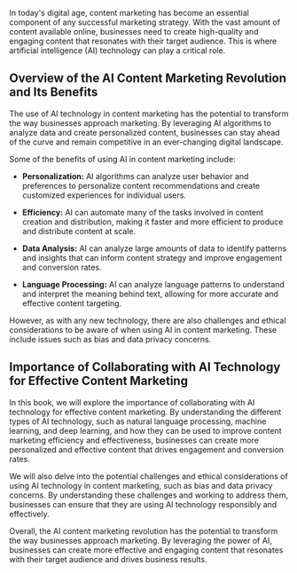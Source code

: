 

In today's digital age, content marketing has become an essential component of any successful marketing strategy. With the vast amount of content available online, businesses need to create high-quality and engaging content that resonates with their target audience. This is where artificial intelligence (AI) technology can play a critical role.

Overview of the AI Content Marketing Revolution and Its Benefits
----------------------------------------------------------------

The use of AI technology in content marketing has the potential to transform the way businesses approach marketing. By leveraging AI algorithms to analyze data and create personalized content, businesses can stay ahead of the curve and remain competitive in an ever-changing digital landscape.

Some of the benefits of using AI in content marketing include:

* **Personalization:** AI algorithms can analyze user behavior and preferences to personalize content recommendations and create customized experiences for individual users.

* **Efficiency:** AI can automate many of the tasks involved in content creation and distribution, making it faster and more efficient to produce and distribute content at scale.

* **Data Analysis:** AI can analyze large amounts of data to identify patterns and insights that can inform content strategy and improve engagement and conversion rates.

* **Language Processing:** AI can analyze language patterns to understand and interpret the meaning behind text, allowing for more accurate and effective content targeting.

However, as with any new technology, there are also challenges and ethical considerations to be aware of when using AI in content marketing. These include issues such as bias and data privacy concerns.

Importance of Collaborating with AI Technology for Effective Content Marketing
------------------------------------------------------------------------------

In this book, we will explore the importance of collaborating with AI technology for effective content marketing. By understanding the different types of AI technology, such as natural language processing, machine learning, and deep learning, and how they can be used to improve content marketing efficiency and effectiveness, businesses can create more personalized and effective content that drives engagement and conversion rates.

We will also delve into the potential challenges and ethical considerations of using AI technology in content marketing, such as bias and data privacy concerns. By understanding these challenges and working to address them, businesses can ensure that they are using AI technology responsibly and effectively.

Overall, the AI content marketing revolution has the potential to transform the way businesses approach marketing. By leveraging the power of AI, businesses can create more effective and engaging content that resonates with their target audience and drives business results.
